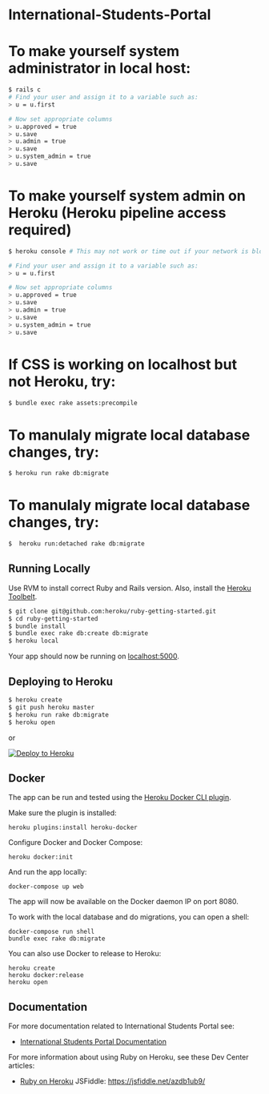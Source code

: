 # International-Students-Portal

# To make yourself system administrator in local host:
```sh
$ rails c
# Find your user and assign it to a variable such as:
> u = u.first

# Now set appropriate columns
> u.approved = true
> u.save
> u.admin = true
> u.save
> u.system_admin = true
> u.save
```

# To make yourself system admin on Heroku (Heroku pipeline access required)
``` sh
$ heroku console # This may not work or time out if your network is blocking certain ports

# Find your user and assign it to a variable such as:
> u = u.first

# Now set appropriate columns
> u.approved = true
> u.save
> u.admin = true
> u.save
> u.system_admin = true
> u.save 
```

# If CSS is working on localhost but not Heroku, try:
```sh
$ bundle exec rake assets:precompile
```
# To manulaly migrate local database changes, try:
```sh
$ heroku run rake db:migrate
```


 # To manulaly migrate local database changes, try:
```sh
$  heroku run:detached rake db:migrate
```

## Running Locally

Use RVM to install correct Ruby and Rails version.  Also, install the [Heroku Toolbelt](https://toolbelt.heroku.com/).

```sh
$ git clone git@github.com:heroku/ruby-getting-started.git
$ cd ruby-getting-started
$ bundle install
$ bundle exec rake db:create db:migrate
$ heroku local
```

Your app should now be running on [localhost:5000](http://localhost:5000/).

## Deploying to Heroku

```sh
$ heroku create
$ git push heroku master
$ heroku run rake db:migrate
$ heroku open
```

or

[![Deploy to Heroku](https://www.herokucdn.com/deploy/button.png)](https://heroku.com/deploy)

## Docker

The app can be run and tested using the [Heroku Docker CLI plugin](https://devcenter.heroku.com/articles/local-development-with-docker-compose).

Make sure the plugin is installed:

    heroku plugins:install heroku-docker

Configure Docker and Docker Compose:

    heroku docker:init

And run the app locally:

    docker-compose up web

The app will now be available on the Docker daemon IP on port 8080.

To work with the local database and do migrations, you can open a shell:

    docker-compose run shell
    bundle exec rake db:migrate

You can also use Docker to release to Heroku:

    heroku create
    heroku docker:release
    heroku open

## Documentation

For more documentation related to International Students Portal see:

- [International Students Portal Documentation](https://international-students-portal.herokuapp.com/)

For more information about using Ruby on Heroku, see these Dev Center articles:

- [Ruby on Heroku](https://devcenter.heroku.com/categories/ruby)
JSFiddle: https://jsfiddle.net/azdb1ub9/ 
